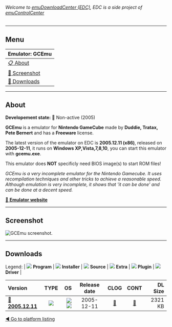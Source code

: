 ###### Welcome to [emuDownloadCenter (EDC)](https://github.com/PhoenixInteractiveNL/emuDownloadCenter/wiki/), EDC is a side project of [emuControlCenter](https://github.com/PhoenixInteractiveNL/emuControlCenter/wiki/)
***
## Menu
| **Emulator: GCEmu** |
|:---------|
| [:clipboard: About](#about) |
| [:sunrise: Screenshot](#screenshot) |
| [:floppy_disk: Downloads](#downloads) |
***
## About
**Developement state:** :red_circle: Non-active (2005)

**GCEmu** is a emulator for **Nintendo GameCube** made by **Duddie, Tratax, Pete Bernert** and has a **Freeware** license.

The latest version of the emulator on EDC is **2005.12.11 (x86)**, released on **2005-12-11**, it runs on **Windows XP,Vista,7,8,10**, you can start this emulator with **gcemu.exe**.

This emulator does **NOT** specificly need BIOS image(s) to start ROM files!

_GCEmu is a very incomplete emulator for the Nintendo Gamecube. It uses recompilation techniques and other tricks to achieve a reasonable speed. Although emulation is very incomplete, it shows that 'it can be done' and can be done at a decent speed._

[:link: **Emulator website**](https://sourceforge.net/projects/gcemu-project/)
***
## Screenshot
![](https://raw.githubusercontent.com/PhoenixInteractiveNL/emuDownloadCenter/master/hooks/gcemu/emulator_screen_01.jpg "GCEmu screenshot.")
***
## Downloads
Legend:
| ![](https://raw.githubusercontent.com/wiki/PhoenixInteractiveNL/emuDownloadCenter/images_misc/icon_program_24.png) **Program** | 
![](https://raw.githubusercontent.com/wiki/PhoenixInteractiveNL/emuDownloadCenter/images_misc/icon_installer_24.png) **Installer** | 
![](https://raw.githubusercontent.com/wiki/PhoenixInteractiveNL/emuDownloadCenter/images_misc/icon_source_code_24.png) **Source** | 
![](https://raw.githubusercontent.com/wiki/PhoenixInteractiveNL/emuDownloadCenter/images_misc/icon_extra_24.png) **Extra** | 
![](https://raw.githubusercontent.com/wiki/PhoenixInteractiveNL/emuDownloadCenter/images_misc/icon_plugin_24.png) **Plugin** | 
![](https://raw.githubusercontent.com/wiki/PhoenixInteractiveNL/emuDownloadCenter/images_misc/icon_driver_24.png) **Driver** | 
 
| Version | TYPE | OS | Release date | CLOG | CONT | DL Size |
|:--------|:----:|---:|:------------:|:----:|:----:|--------:|
| [:floppy_disk: **2005.12.11**](https://github.com/PhoenixInteractiveNL/edc-repo0004/raw/master/gcemu/2005.12.11.7z) | ![](https://raw.githubusercontent.com/wiki/PhoenixInteractiveNL/emuDownloadCenter/images_misc/icon_program_24.png) | ![](https://raw.githubusercontent.com/wiki/PhoenixInteractiveNL/emuDownloadCenter/images_misc/logo_windows_24.png)![](https://raw.githubusercontent.com/wiki/PhoenixInteractiveNL/emuDownloadCenter/images_misc/icon_32-bit_24.png) | 2005-12-11 | [:page_facing_up:](https://github.com/PhoenixInteractiveNL/edc-repo0004/blob/master/gcemu/2005.12.11_changelog.txt) | [:mag_right:](https://github.com/PhoenixInteractiveNL/edc-repo0004/blob/master/gcemu/2005.12.11_contents.txt) | 2321 KB |

[:arrow_backward: Go to platform listing](https://github.com/PhoenixInteractiveNL/emuDownloadCenter/wiki/EDC-Platform-List)
